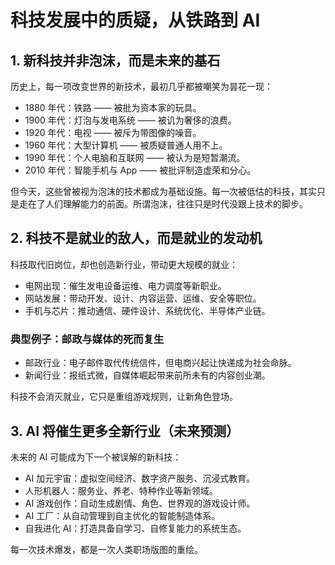 # 科技发展中的质疑，从铁路到 AI

## 1. 新科技并非泡沫，而是未来的基石

历史上，每一项改变世界的新技术，最初几乎都被嘲笑为昙花一现：

- 1880 年代：铁路 —— 被批为资本家的玩具。
- 1900 年代：灯泡与发电系统 —— 被讥为奢侈的浪费。
- 1920 年代：电视 —— 被斥为带图像的噪音。
- 1960 年代：大型计算机 —— 被质疑普通人用不上。
- 1990 年代：个人电脑和互联网 —— 被认为是短暂潮流。
- 2010 年代：智能手机与 App —— 被批评制造虚荣和分心。

但今天，这些曾被视为泡沫的技术都成为基础设施。每一次被低估的科技，其实只是走在了人们理解能力的前面。所谓泡沫，往往只是时代没跟上技术的脚步。

## 2. 科技不是就业的敌人，而是就业的发动机

科技取代旧岗位，却也创造新行业，带动更大规模的就业：

- 电网出现：催生发电设备运维、电力调度等新职业。
- 网站发展：带动开发、设计、内容运营、运维、安全等职位。
- 手机与芯片：推动通信、硬件设计、系统优化、半导体产业链。

### 典型例子：邮政与媒体的死而复生

- 邮政行业：电子邮件取代传统信件，但电商兴起让快递成为社会命脉。
- 新闻行业：报纸式微，自媒体崛起带来前所未有的内容创业潮。

科技不会消灭就业，它只是重组游戏规则，让新角色登场。

## 3. AI 将催生更多全新行业（未来预测）

未来的 AI 可能成为下一个被误解的新科技：

- AI 加元宇宙：虚拟空间经济、数字资产服务、沉浸式教育。
- 人形机器人：服务业、养老、特种作业等新领域。
- AI 游戏创作：自动生成剧情、角色、世界观的游戏设计师。
- AI 工厂：从自动管理到自主优化的智能制造体系。
- 自我进化 AI：打造具备自学习、自修复能力的系统生态。

每一次技术爆发，都是一次人类职场版图的重绘。
